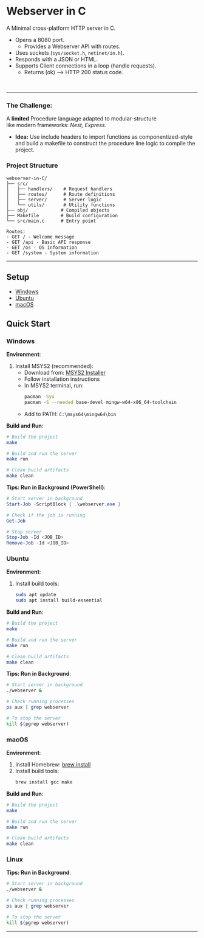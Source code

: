 # Webserver in C
A Minimal cross-platform HTTP server in C. <br/>
- Opens a 8080 port.
  - Provides a Webserver API with routes.
- Uses sockets (`sys/socket.h`, `netinet/in.h`). 
- Responds with a JSON or HTML.
- Supports Client connections in a loop (handle requests).<br/> 
  - Returns (ok) --> HTTP 200 status code.
<br/>  

---  

### The Challenge: 
A <b>limited</b> Procedure language adapted to modular-structure <br/> 
like modern frameworks: <i>Nest, Express.</i>

- <b>Idea:</b> Use include headers to import functions as componentized-style and build a makefile to construct the procedure line logic to compile the project.



### Project Structure
```
webserver-in-C/
├── src/
│   ├── handlers/    # Request handlers
│   ├── routes/      # Route definitions
│   ├── server/      # Server logic
│   └── utils/       # Utility functions
├── obj/            # Compiled objects
├── Makefile        # Build configuration
└── src/main.c      # Entry point

Routes:
- GET / - Welcome message
- GET /api - Basic API response
- GET /os - OS information
- GET /system - System information
```

---

## Setup
- [Windows](#windows)
- [Ubuntu](#ubuntu)
- [macOS](#macos)

## Quick Start

### Windows
**Environment**:
1. Install MSYS2 (recommended):
   - Download from: [MSYS2 Installer](https://github.com/msys2/msys2-installer)
   - Follow installation instructions
   - In MSYS2 terminal, run:
     ```bash
     pacman -Syu
     pacman -S --needed base-devel mingw-w64-x86_64-toolchain
     ```
   - Add to PATH: `C:\msys64\mingw64\bin`

**Build and Run**:
```bash
# Build the project
make

# Build and run the server
make run

# Clean build artifacts
make clean
```

**Tips: Run in Background (PowerShell)**:
```powershell
# Start server in background
Start-Job -ScriptBlock { .\webserver.exe }

# Check if the job is running
Get-Job

# Stop server
Stop-Job -Id <JOB_ID>
Remove-Job -Id <JOB_ID>
```

### Ubuntu
**Environment**:
1. Install build tools:
   ```bash
   sudo apt update
   sudo apt install build-essential
   ```

**Build and Run**:
```bash
# Build the project
make

# Build and run the server
make run

# Clean build artifacts
make clean
```

**Tips: Run in Background**:
```bash
# Start server in background
./webserver &

# Check running processes
ps aux | grep webserver

# To stop the server
kill $(pgrep webserver)
```

### macOS
**Environment**:
1. Install Homebrew: [brew install](https://brew.sh)
2. Install build tools:
   ```bash
   brew install gcc make
   ```

**Build and Run**:
```bash
# Build the project
make

# Build and run the server
make run

# Clean build artifacts
make clean
```

### Linux
**Tips: Run in Background**:
```bash
# Start server in background
./webserver &

# Check running processes
ps aux | grep webserver

# To stop the server
kill $(pgrep webserver)
```

---

